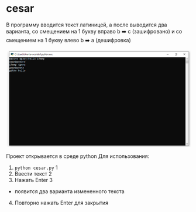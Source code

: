 # cesar
В программу вводится текст латиницей, а после выводится два варианта,
со смещением на 1 букву вправо b :arrow_right: c (зашифровано) и со смещением на 1 букву влево b :arrow_right: a (дешифровка)

![](https://github.com/lobanow/cesar/blob/master/1.png)

Проект открывается в среде python
Для использования:
1. ```python cesar.py``` 1
2. Ввести текст 2
3. Нажать Enter 3
* появится два варианта измененного текста
4. Повторно нажать Enter для закрытия
